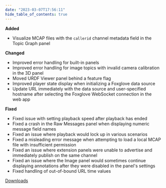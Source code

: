 ```yaml
---
date: "2023-03-07T17:56:11"
hide_table_of_contents: true
---
```


**Added**

- Visualize MCAP files with the `callerid` channel metadata field in the Topic Graph panel

**Changed**

- Improved error handling for built-in panels
- Improved error handling for image topics with invalid camera calibration in the 3D panel
- Moved URDF Viewer panel behind a feature flag
- Improved player state display when initializing a Foxglove data source
- Update URL immediately with the data source and user-specified hostname after selecting the Foxglove WebSocket connection in the web app

**Fixed**

- Fixed issue with setting playback speed after playback has ended
- Fixed a crash in the Raw Messages panel when displaying numeric message field names
- Fixed an issue where playback would lock up in various scenarios
- Fixed a misleading error message when attempting to load a local MCAP file with insufficient permission
- Fixed an issue where extension panels were unable to advertise and immediately publish on the same channel
- Fixed an issue where the Image panel would sometimes continue displaying annotations after they were disabled in the panel's settings
- Fixed handling of out-of-bound URL time values

[Downloads](https://github.com/foxglove/studio/releases/tag/v1.43.0)
